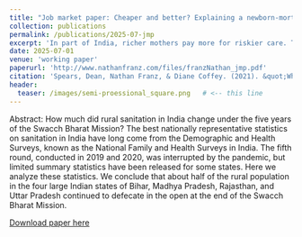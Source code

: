 ```yaml
---
title: "Job market paper: Cheaper and better? Explaining a newborn-mortality advantage at public vs. private hospitals in India"
collection: publications
permalink: /publications/2025-07-jmp
excerpt: 'In part of India, richer mothers pay more for riskier care. This paper develops an econometric model and uses a spatial RDD to show public facilities save lives with skin-to-skin care.'
date: 2025-07-01
venue: 'working paper'
paperurl: 'http://www.nathanfranz.com/files/franzNathan_jmp.pdf'
citation: 'Spears, Dean, Nathan Franz, & Diane Coffey. (2021). &quot;What do we learn about the Swacch Bharat Mission from the NFHS-5 fact sheets?&quot; IZA Policy Paper 172.'
header:
  teaser: /images/semi-proessional_square.png   # <-- this line
---
```


Abstract: How much did rural sanitation in India change under the five years of the Swacch Bharat Mission? The best nationally representative statistics on sanitation in India have long come from  the  Demographic  and  Health  Surveys,  known  as  the  National  Family  and  Health  Surveys  in  India.  The  fifth  round,  conducted  in  2019  and  2020,  was  interrupted  by  the  pandemic,  but  limited  summary  statistics  have  been  released  for  some  states.  Here  we  analyze  these  statistics.  We  conclude  that  about  half  of  the  rural  population  in  the  four  large  Indian  states  of  Bihar,  Madhya  Pradesh,  Rajasthan,  and  Uttar  Pradesh  continued  to  defecate in the open at the end of the Swacch Bharat Mission.

[Download paper here](http://www.nathanfranz.com/files/franzNathan_jmp.pdf)
 
